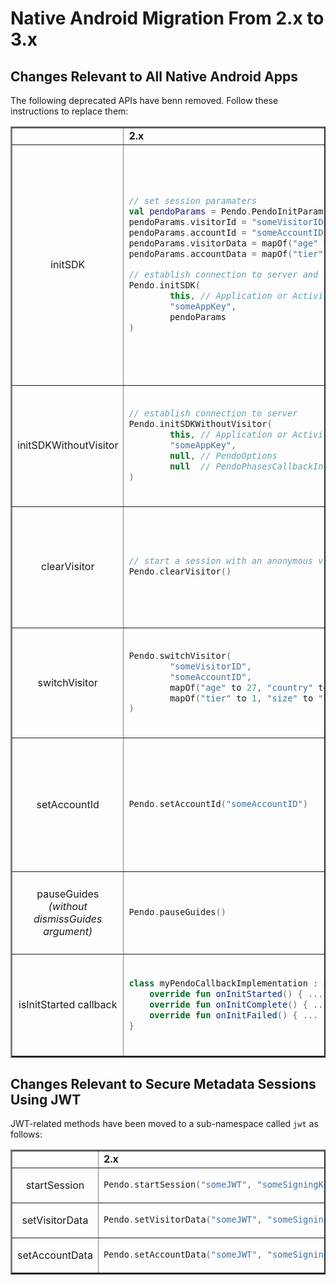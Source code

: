 # Native Android Migration From 2.x to 3.x

## Changes Relevant to All Native Android Apps

The following deprecated APIs have benn removed. Follow these instructions to replace them: 


<table border =2>

<tr>
<td> </td>
<td><b> 2.x</b></td>
<td><b>3.x</b></td>
</tr>

<!--- new row --->

<tr>
<td align=center> initSDK </td>
<td>

```kotlin
// set session paramaters
val pendoParams = Pendo.PendoInitParams()
pendoParams.visitorId = "someVisitorID"
pendoParams.accountId = "someAccountID"
pendoParams.visitorData = mapOf("age" to 27, "country" to "USA")
pendoParams.accountData = mapOf("tier" to 1, "size" to "Enterprise")

// establish connection to server and start a session
Pendo.initSDK(
        this, // Application or Activity
        "someAppKey",
        pendoParams
)
```

</td>
<td>

Replace `Pendo.initSDK` by calling `Pendo.setup` and then `Pendo.startSession`.

The `PendoInitParams` class 
 no longer exists.

```kotlin
// establish connection to server
Pendo.setup(
        this, // Context
        "someAppKey",
        null, // PendoOptions
        null  // PendoPhasesCallbackInterface
)

// start a session
Pendo.startSession(
        "someVisitorID", 
        "someAccountID", 
        mapOf("age" to 27, "country" to "USA"), 
        mapOf("tier" to 1, "size" to "Enterprise")
)
```

</td>
</tr>

<!--- new row --->

<tr>
<td align=center> initSDKWithoutVisitor </td>
<td>

```kotlin
// establish connection to server
Pendo.initSDKWithoutVisitor(
        this, // Application or Activity
        "someAppKey",
        null, // PendoOptions
        null  // PendoPhasesCallbackInterface
)
```

</td>
<td>

Call `Pendo.setup` instead of `Pendo.initSDKWithoutVisitor`:

```kotlin
// establish connection to server
Pendo.setup(
        this, // Context
        "someAppKey",
        null, // PendoOptions
        null  // PendoPhasesCallbackInterface
)
```

</td>
</tr>

<!--- new row --->

<tr>
<td align=center> clearVisitor </td>
<td>

```kotlin
// start a session with an anonymous visitor
Pendo.clearVisitor()
```

</td>
<td>

Call `Pendo.startSession` with `null` values instead of `Pendo.clearVisitor`:

```kotlin
// start a session with an anonymous visitor
Pendo.startSession(
        null, // visitorId
        null, // accountId
        null, // visitorData
        null  // accountData
)
```

</td>
</tr>

<!--- new row --->

<tr>
<td align=center> switchVisitor </td>
<td>

```kotlin
Pendo.switchVisitor(
        "someVisitorID", 
        "someAccountID", 
        mapOf("age" to 27, "country" to "USA"), 
        mapOf("tier" to 1, "size" to "Enterprise")
)
```

</td>
<td>

Call `Pendo.startSession` instead of `Pendo.switchVisitor`:

```kotlin
Pendo.startSession(
        "someVisitorID", 
        "someAccountID", 
        mapOf("age" to 27, "country" to "USA"), 
        mapOf("tier" to 1, "size" to "Enterprise")
)
```

</td>
</tr>

<!--- new row --->

<tr>
<td align=center> setAccountId </td>
<td>

```kotlin
Pendo.setAccountId("someAccountID")
```

</td>
<td>

Call `Pendo.startSession`` with the new account id value instead of `Pendo.setAccountId`:

```kotlin
// start a new session passing in the new accountId 
Pendo.startSession(
        "someVisitorID", 
        "someAccountID", 
        mapOf("age" to 27, "country" to "USA"), 
        mapOf("tier" to 1, "size" to "Enterprise")
)
```

</td>
</tr>

<!--- new row --->

<tr>
<td align=center> pauseGuides <i>(without dismissGuides argument)</i> </td>
<td>

```kotlin
Pendo.pauseGuides()
```

</td>
<td>

Pass a boolean value to `Pendo.pauseGuides` to control the dismissal of any guide displayed when the API is invoked. The removed API by default set the value to `true`:

```kotlin
Pendo.pauseGuides(true) // true == dismiss any displayed guide
```

</td>
</tr>

<!--- new row --->

<tr>
<td align=center> isInitStarted callback </td>
<td>

```kotlin
class myPendoCallbackImplementation : PendoPhasesCallbackInterface {
    override fun onInitStarted() { ... }
    override fun onInitComplete() { ... }
    override fun onInitFailed() { ... }
}
```

</td>
<td>

The `onInitStarted` callback was removed from the `PendoPhasesCallbackInterface`:

```kotlin
class myPendoCallbackImplementation : PendoPhasesCallbackInterface {
    override fun onInitComplete() { ... }
    override fun onInitFailed() { ... }
}
```

</td>
</tr>
</table>


## Changes Relevant to Secure Metadata Sessions Using JWT

JWT-related methods have been moved to a sub-namespace called `jwt` as follows:

<table border =2>

<tr>
<td> </td>
<td><b> 2.x</b></td>
<td><b>3.x</b></td>
</tr>

<!--- new row --->

<tr>
<td align=center> startSession </td>
<td>

```kotlin
Pendo.startSession("someJWT", "someSigningKeyName")
```

</td>
<td>

```kotlin
Pendo.jwt.startSession("someJWT", "someSigningKeyName")
```

</td>
</tr>

<!--- new row --->

<tr>
<td align=center> setVisitorData </td>
<td>

```kotlin
Pendo.setVisitorData("someJWT", "someSigningKeyName")
```

</td>
<td>

```kotlin
Pendo.jwt.setVisitorData("someJWT", "someSigningKeyName")
```

</td>
</tr>

<!--- new row --->

<tr>
<td align=center> setAccountData </td>
<td>

```kotlin
Pendo.setAccountData("someJWT", "someSigningKeyName")
```

</td>
<td>

```kotlin
Pendo.jwt.setAccountData("someJWT", "someSigningKeyName")
```

</td>
</tr>

</table>